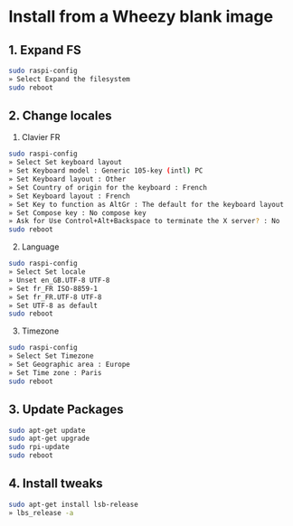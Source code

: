# Install from a Wheezy blank image

## 1. Expand FS
```bash
sudo raspi-config
» Select Expand the filesystem
sudo reboot
```

## 2. Change locales

1. Clavier FR
```bash
sudo raspi-config
» Select Set keyboard layout
» Set Keyboard model : Generic 105-key (intl) PC
» Set Keyboard layout : Other
» Set Country of origin for the keyboard : French
» Set Keyboard layout : French
» Set Key to function as AltGr : The default for the keyboard layout
» Set Compose key : No compose key
» Ask for Use Control+Alt+Backspace to terminate the X server? : No
sudo reboot
```

2. Language
```bash
sudo raspi-config
» Select Set locale
» Unset en_GB.UTF-8 UTF-8
» Set fr_FR ISO-8859-1
» Set fr_FR.UTF-8 UTF-8
» Set UTF-8 as default
sudo reboot
```

3. Timezone
```bash
sudo raspi-config
» Select Set Timezone
» Set Geographic area : Europe
» Set Time zone : Paris
sudo reboot
```

## 3. Update Packages
```bash
sudo apt-get update
sudo apt-get upgrade
sudo rpi-update
sudo reboot
```

## 4. Install tweaks
```bash
sudo apt-get install lsb-release
» lbs_release -a
```


